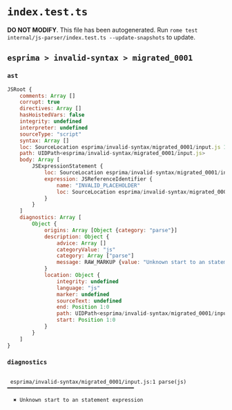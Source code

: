 # `index.test.ts`

**DO NOT MODIFY**. This file has been autogenerated. Run `rome test internal/js-parser/index.test.ts --update-snapshots` to update.

## `esprima > invalid-syntax > migrated_0001`

### `ast`

```javascript
JSRoot {
	comments: Array []
	corrupt: true
	directives: Array []
	hasHoistedVars: false
	integrity: undefined
	interpreter: undefined
	sourceType: "script"
	syntax: Array []
	loc: SourceLocation esprima/invalid-syntax/migrated_0001/input.js 1:0-2:0
	path: UIDPath<esprima/invalid-syntax/migrated_0001/input.js>
	body: Array [
		JSExpressionStatement {
			loc: SourceLocation esprima/invalid-syntax/migrated_0001/input.js 1:0-1:1
			expression: JSReferenceIdentifier {
				name: "INVALID_PLACEHOLDER"
				loc: SourceLocation esprima/invalid-syntax/migrated_0001/input.js 1:0-1:1
			}
		}
	]
	diagnostics: Array [
		Object {
			origins: Array [Object {category: "parse"}]
			description: Object {
				advice: Array []
				categoryValue: "js"
				category: Array ["parse"]
				message: RAW_MARKUP {value: "Unknown start to an statement expression"}
			}
			location: Object {
				integrity: undefined
				language: "js"
				marker: undefined
				sourceText: undefined
				end: Position 1:0
				path: UIDPath<esprima/invalid-syntax/migrated_0001/input.js>
				start: Position 1:0
			}
		}
	]
}
```

### `diagnostics`

```

 esprima/invalid-syntax/migrated_0001/input.js:1 parse(js) ━━━━━━━━━━━━━━━━━━━━━━━━━━━━━━━━━━━━━━━━━

  ✖ Unknown start to an statement expression


```
